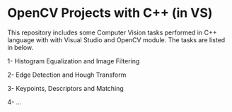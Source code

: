 # OpenCV Projects with C++ (in VS)
This repository includes some Computer Vision tasks performed in C++ language with with Visual Studio and OpenCV module. The tasks are listed in below. 

1- Histogram Equalization and Image Filtering

2- Edge Detection and Hough Transform

3- Keypoints, Descriptors and Matching

4- ...

